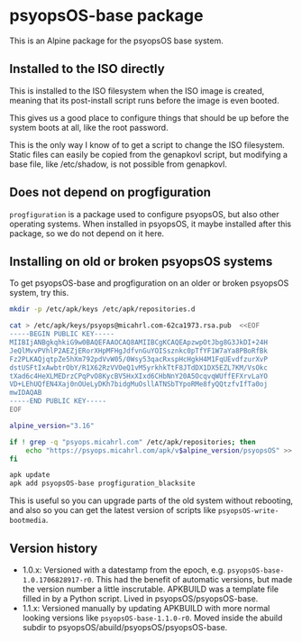# psyopsOS-base package

This is an Alpine package for the psyopsOS base system.

## Installed to the ISO directly

This is installed to the ISO filesystem when the ISO image is created,
meaning that its post-install script runs before the image is even booted.

This gives us a good place to configure things that should be up before the system boots at all,
like the root password.

This is the only way I know of to get a script to change the ISO filesystem.
Static files can easily be copied from the genapkovl script,
but modifying a base file, like /etc/shadow, is not possible from genapkovl.

## Does not depend on progfiguration

`progfiguration` is a package used to configure psyopsOS, but also other operating systems.
When installed in psyopsOS,
it maybe installed after this package,
so we do not depend on it here.

## Installing on old or broken psyopsOS systems

To get psyopsOS-base and progfiguration on an older or broken psyopsOS system,
try this.

```sh
mkdir -p /etc/apk/keys /etc/apk/repositories.d

cat > /etc/apk/keys/psyops@micahrl.com-62ca1973.rsa.pub  <<EOF
-----BEGIN PUBLIC KEY-----
MIIBIjANBgkqhkiG9w0BAQEFAAOCAQ8AMIIBCgKCAQEApzwpOtJbg8G3JkDI+24H
JeQlMvvPVhlP2AEZjERorXHpMFHgJdfvnGuYOISsznkc0pTfYF1W7aYa8PBoRfBk
Fz2PLKAQjqtpZe5hXm792pdVvW05/0Wsy53qacRxspHcHgkH4M1FqUEvdfzurXvP
dstUSFtIxAwbtrObY/R1X62RzVVOeQ1vM5yrkhkTtF8JTdDX1DX5EZL7KM/VsOkc
tXad6c4HeXLMEDrzCPqPvO8KycBV5HxXIxd6CHbNnY20A5OcqvqWUffEFXrvLaYO
VD+LEhUQfEN4Xaj0nOUeLyDKh7bidgMuOsllATNSbTYpoRMe8fyQQtzfvIfTa0oj
mwIDAQAB
-----END PUBLIC KEY-----
EOF

alpine_version="3.16"

if ! grep -q "psyops.micahrl.com" /etc/apk/repositories; then
    echo "https://psyops.micahrl.com/apk/v$alpine_version/psyopsOS" >> /etc/apk/repositories
fi

apk update
apk add psyopsOS-base progfiguration_blacksite
```

This is useful so you can upgrade parts of the old system without rebooting,
and also so you can get the latest version of scripts like `psyopsOS-write-bootmedia`.

## Version history

- 1.0.x: Versioned with a datestamp from the epoch, e.g. `psyopsOS-base-1.0.1706828917-r0`.
  This had the benefit of automatic versions, but made the version number a little inscrutable.
  APKBUILD was a template file filled in by a Python script.
  Lived in psyopsOS/psyopsOS-base.
- 1.1.x: Versioned manually by updating APKBUILD with more normal looking versions like `psyopsOS-base-1.1.0-r0`.
  Moved inside the abuild subdir to psyopsOS/abuild/psyopsOS/psyopsOS-base.
